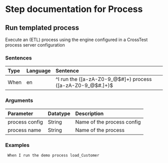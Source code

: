# Step documentation for Process

## Run templated process
Execute an (ETL) process using the engine configured in a CrossTest process server configuration

### Sentences
| Type          | Language         | Sentence      |
|:---           |:---              |:---           |
| When | en | ^I run the ([a-zA-Z0-9_@$#]+) process ([a-zA-Z0-9_@$#.]+)$ |

### Arguments
| Parameter    | Datatype          | Description          |
|:---          |:---               |:---                  |
|process config | String | Name of the process config |
|process name | String | Name of the process |

### Examples


```gherkin
 When I run the demo process load_Customer
```
